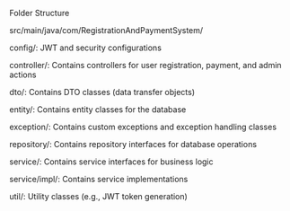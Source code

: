 
Folder Structure

src/main/java/com/RegistrationAndPaymentSystem/

config/: JWT and security configurations

controller/: Contains controllers for user registration, payment, and admin actions

dto/: Contains DTO classes (data transfer objects)

entity/: Contains entity classes for the database

exception/: Contains custom exceptions and exception handling classes

repository/: Contains repository interfaces for database operations

service/: Contains service interfaces for business logic

service/impl/: Contains service implementations

util/: Utility classes (e.g., JWT token generation)
